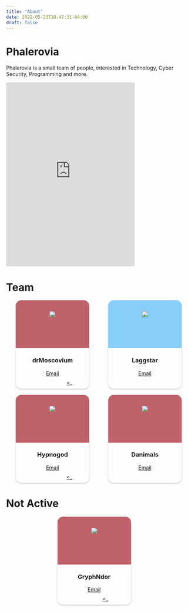 ```yaml
---
title: "About"
date: 2022-05-23T18:47:31-04:00
draft: false
---
```


# Phalerovia

Phalerovia is a small team of people, interested in Technology, Cyber Security, Programming and more.
<iframe src="https://discord.com/widget?id=930653648705454120&theme=dark" width="350" height="500" allowtransparency="true" frameborder="0" sandbox="allow-popups allow-popups-to-escape-sandbox allow-same-origin allow-scripts"></iframe>

# Team 

<style>

.card{
	width: 200px; /* ⬅ Size - Small (width: 200px), Medium (width: 225px), Large (width: 250px) */
	overflow: hidden;
	border-radius: 15px;
	box-shadow: 0 2px 4px rgba(0,0,0,0.2);
	text-align: center;
	-webkit-transition: .1s ease-in-out;
	transition: .1s ease-in-out;
}

	.card:first-of-type{
		margin-right: 25px;
	}

	.card:hover{
		margin-top: -10px;
		box-shadow: 0 4px 8px rgba(0,0,0,0.2);
	}

.card-banner{
	height: 100px;
	width: 100%;
	padding-top: 30px;
	background-size: cover;
	background-position: center;
}

	.card:first-of-type .banner{
		background-image: url("https://pbs.twimg.com/profile_banners/1026096500902903809/1556969620/1500x500");
	}

.avatar{
	height: 100px;
	width: 100px;
	margin: auto;
	background-size: cover;
	background-position: center;
	border-radius: 100%;
}

	.card:nth-child(1) .avatar{
		background-image: url("https://pbs.twimg.com/profile_images/1152340777382612992/A8GyrnBu_400x400.jpg");
	}



.card-ul{
  margin:.5rem 0 !important;
  padding:0px !important;
  display: flex;
  justify-content:space-evenly;
}

</style>

<div style="display:flex;justify-content:space-evenly">
<div class="card">
   <div class="card-banner" style="background-color:#bf616a">
      <div class="avatar"><img src="https://drmoscovium.net/avatar.png"/></div>
   </div>
	<h3>drMoscovium</h3>
   <a href="mailto:admin@drmoscovium.net">Email</a>
	<ul class="card-ul">
      <a href="https://www.github.com/Super-Yojan" target="_blank"><i class="fa-brands fa-github"></i></a>
	   <a href="https://www.linkedin.com/in/yojan-gautam-37b057214/" target="_blank"><i class="fa-brands fa-linkedin"></i></a>
	   <a href="https://www.drmoscovium.net" target="_blank"><_</a>
	</ul>
</div>

<div class="card">
   <div class="card-banner" style="background-color:#87cefa">
      <div class="avatar"><img src="https://avatars.githubusercontent.com/u/71733474"/></div>
   </div>
	<h3>Laggstar</h3>
   <a href="mailto:laggstar@drmoscovium.net">Email</a>
	<ul class="card-ul">
      <a href="https://www.github.com/Laggstar1" target="_blank"><i class="fa-brands fa-github"></i></a>
	</ul>
</div>
</div>

<br>
<div style="display:flex;justify-content:space-evenly">
<div class="card">
   <div class="card-banner" style="background-color:#bf616a">
      <div class="avatar"><img src="https://images-ext-2.discordapp.net/external/KSkXDBvIXsxfKpzFvjvYR2cYrz9LDTDzQqjrz2vYhxc/https/raw.githubusercontent.com/s-sanskar/CODING-CHALLENGES/main/21_Mandelbrot_Set/Images/download%2520%287%29.png"/></div>
   </div>
	<h3>Hypnogod</h3>
   <a href="mailto:sans@drmoscovium.net">Email</a>
	<ul class="card-ul">
      <a href="https://www.github.com/s-sanskar" target="_blank"><i class="fa-brands fa-github"></i></a>
      <a href="https://www.linkedin.com/in/sanskar-pokharel/" target="_blank"><i class="fa-brands fa-linkedin"></i></a>
      <a href="https://sansportfoliopg.web.app" target="_blank"><_</a>
	</ul>
</div>

<div class="card">
   <div class="card-banner" style="background-color:#bf616a">
      <div class="avatar"><img src="https://media.discordapp.net/attachments/978463799298375682/978487524748062720/unknown.png"/></div>
   </div>
	<h3>Danimals</h3>
   <a href="mailto:djagga@drmoscovium.net">Email</a>
	<ul class="card-ul">
      <a href="https://www.github.com/djjagga" target="_blank"><i class="fa-brands fa-github"></i></a>
      <a href="https://www.linkedin.com/in/daniel-jagga/" target="_blank"><i class="fa-brands fa-linkedin"></i></a>
	</ul>
</div>
</div>


# Not Active
<div style="display:flex;justify-content:space-evenly">
<div class="card">
   <div class="card-banner" style="background-color:#bf616a">
      <div class="avatar"><img src="https://avatars.githubusercontent.com/u/55202082"/></div>
   </div>
	<h3>GryphNdor</h3>
   <a href="mailto:gryphndor@drmoscovium.net">Email</a>
	<ul class="card-ul">
      <a href="https://www.github.com/GryphNdor" target="_blank"><i class="fa-brands fa-github"></i></a>
      <a href="https://gryphndor.github.io/" target="_blank"><_</a>
	</ul>
</div>
</div>

